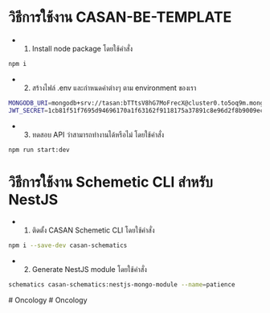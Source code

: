 # วิธีการใช้งาน CASAN-BE-TEMPLATE
* 1. Install node package โดยใช้คำสั่ง 
```bash
npm i
```
* 2. สร้างไฟล์ .env และกำหนดค่าต่างๆ ตาม environment ของเรา
```bash
MONGODB_URI=mongodb+srv://tasan:bTTtsV8hG7MoFrecX@cluster0.to5oq9m.mongodb.net/opsDB?retryWrites=true&w=majority&appName=Cluster0
JWT_SECRET=1cb81f51f7695d94696170a1f63162f9118175a37891c8e96d2f8b9009ece09a31937da595079bfdeea838d04d57e7030b7b8ba844cf299657a7f7eef1131f3b
```
* 3. ทดสอบ API ว่าสามารถทำงานได้หรือไม่ โดยใช้คำสั่ง 
```bash
npm run start:dev
```

# วิธีการใช้งาน Schemetic CLI สำหรับ NestJS
* 1. ติดตั้ง CASAN Schemetic CLI โดยใช้คำสั่ง 
```bash
npm i --save-dev casan-schematics
```
* 2. Generate NestJS module โดยใช้คำสั่ง 
```bash
schematics casan-schematics:nestjs-mongo-module --name=patience
```

#   O n c o l o g y  
 #   O n c o l o g y  
 